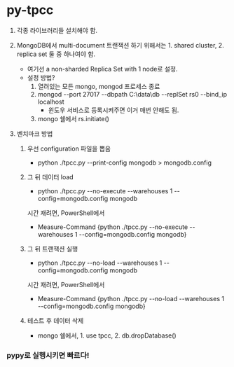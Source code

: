 # py-tpcc

1. 각종 라이브러리들 설치해야 함.

2. MongoDB에서 multi-document 트랜잭션 하기 위해서는 1. shared cluster, 2. replica set 둘 중 하나여야 함.
    - 여기선 a non-sharded Replica Set with 1 node로 설정.
    - 설정 방법?
        1. 열려있는 모든 mongo, mongod 프로세스 종료
        2. mongod --port 27017 --dbpath C:\data\db --replSet rs0 --bind_ip localhost
            - 윈도우 서비스로 등록시켜주면 이거 매번 안해도 됨.
        3. mongo 쉘에서 rs.initiate()
   
3. 벤치마크 방법
    1. 우선 configuration 파일을 뽑음
        - python ./tpcc.py --print-config mongodb > mongodb.config
 
    2. 그 뒤 데이터 load
        - python ./tpcc.py --no-execute --warehouses 1 --config=mongodb.config mongodb
        
        시간 재려면, PowerShell에서
        -  Measure-Command {python ./tpcc.py --no-execute --warehouses 1 --config=mongodb.config mongodb}
    3. 그 뒤 트랜잭션 실행
        - python ./tpcc.py --no-load --warehouses 1 --config=mongodb.config mongodb
        
        시간 재려면, PowerShell에서
        -  Measure-Command {python ./tpcc.py --no-load --warehouses 1 --config=mongodb.config mongodb}
    4. 테스트 후 데이터 삭제
        - mongo 쉘에서, 1. use tpcc, 2. db.dropDatabase()
        
 ### pypy로 실행시키면 빠르다!
    